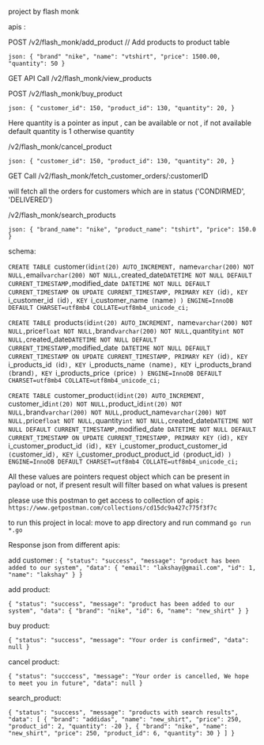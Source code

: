 project by flash monk


apis :

 POST /v2/flash_monk/add_product  // Add products to product table 

`json: {
    "brand" "nike",
    "name": "vtshirt",
    "price": 1500.00,
    "quantity": 50
}
    `

 GET API Call  /v2/flash_monk/view_products


POST /v2/flash_monk/buy_product

`json: {
    "customer_id": 150,
    "product_id": 130,
    "quantity": 20,
}
    `

Here quantity is a pointer as input , can be available or not , if not available default quantity is 1 otherwise quantity

/v2/flash_monk/cancel_product

`json: {
    "customer_id": 150,
    "product_id": 130,
    "quantity": 20,
}
    `


GET Call /v2/flash_monk/fetch_customer_orders/:customerID

will fetch all the orders for customers which are in status ('CONDIRMED', 'DELIVERED')


/v2/flash_monk/search_products

`json: {
   "brand_name": "nike",
   "product_name": "tshirt",
   "price": 150.0
}
    `


schema:

`CREATE TABLE `customer` (
    `id` int(20) AUTO_INCREMENT, 
    `name` varchar(200) NOT NULL,
    `email` varchar(200) NOT NULL,
    `created_date` DATETIME NOT NULL DEFAULT CURRENT_TIMESTAMP,
    `modified_date` DATETIME NOT NULL DEFAULT CURRENT_TIMESTAMP ON UPDATE CURRENT_TIMESTAMP,
    PRIMARY KEY (`id`),
    KEY `i_customer_id` (`id`),
    KEY `i_customer_name` (`name`)
) ENGINE=InnoDB DEFAULT CHARSET=utf8mb4 COLLATE=utf8mb4_unicode_ci;`

`CREATE TABLE `products` (
    `id` int(20) AUTO_INCREMENT, 
    `name` varchar(200) NOT NULL,
    `price` float NOT NULL,
    `brand` varchar(200) NOT NULL,
    `quantity` int NOT NULL,
    `created_date` DATETIME NOT NULL DEFAULT CURRENT_TIMESTAMP,
    `modified_date` DATETIME NOT NULL DEFAULT CURRENT_TIMESTAMP ON UPDATE CURRENT_TIMESTAMP,
    PRIMARY KEY (`id`),
    KEY `i_products_id` (`id`),
    KEY `i_products_name` (`name`),
    KEY `i_products_brand` (`brand`),
    KEY `i_products_price` (`price`)
) ENGINE=InnoDB DEFAULT CHARSET=utf8mb4 COLLATE=utf8mb4_unicode_ci;`

`CREATE TABLE `customer_product` (
    `id` int(20) AUTO_INCREMENT, 
    `customer_id` int(20) NOT NULL,
    `product_id` int(20) NOT NULL,
    `brand` varchar(200) NOT NULL,
    `product_name` varchar(200) NOT NULL,
    `price` float NOT NULL,
    `quantity` int NOT NULL,
    `created_date` DATETIME NOT NULL DEFAULT CURRENT_TIMESTAMP,
    `modified_date` DATETIME NOT NULL DEFAULT CURRENT_TIMESTAMP ON UPDATE CURRENT_TIMESTAMP,
    PRIMARY KEY (`id`),
    KEY `i_customer_product_id` (`id`),
    KEY `i_customer_product_customer_id` (`customer_id`),
    KEY `i_customer_product_product_id` (`product_id`)
) ENGINE=InnoDB DEFAULT CHARSET=utf8mb4 COLLATE=utf8mb4_unicode_ci;`


All these values are pointers request object which can be present in payload or not, if present result will filter based on what values is present

please use this postman to get access to collection of apis : `https://www.getpostman.com/collections/cd15dc9a427c775f3f7c`

to run this project in local: move to app directory and run command `go run *.go`

Response json from different apis:

add customer :
`{
    "status": "success",
    "message": "product has been added to our system",
    "data": {
        "email": "lakshay@gmail.com",
        "id": 1,
        "name": "lakshay"
    }
}`

add product: 

`
{
    "status": "success",
    "message": "product has been added to our system",
    "data": {
        "brand": "nike",
        "id": 6,
        "name": "new_shirt"
    }
}
`

buy product:

`
{
    "status": "success",
    "message": "Your order is confirmed",
    "data": null
}
`

cancel product:


`
{
    "status": "succcess",
    "message": "Your order is cancelled, We hope to meet you in future",
    "data": null
}
`

search_product:


`
{
    "status": "success",
    "message": "products with search results",
    "data": [
        {
            "brand": "addidas",
            "name": "new_shirt",
            "price": 250,
            "product_id": 2,
            "quantity": -20
        },
        {
            "brand": "nike",
            "name": "new_shirt",
            "price": 250,
            "product_id": 6,
            "quantity": 30
        }
    ]
}
`